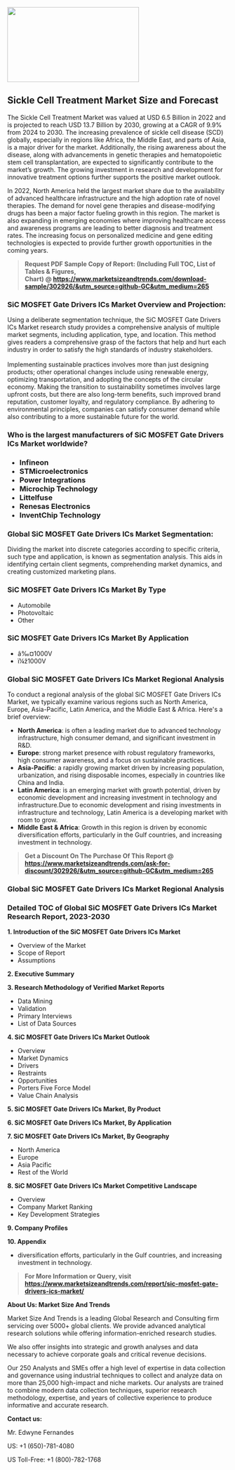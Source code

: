 <p><img class="alignnone size-medium wp-image-20088" src="https://ffe5etoiles.com/wp-content/uploads/2024/12/MST1-300x171.png" alt="" width="300" height="171" /></p><h2>Sickle Cell Treatment Market Size and Forecast</h2><p>The Sickle Cell Treatment Market was valued at USD 6.5 Billion in 2022 and is projected to reach USD 13.7 Billion by 2030, growing at a CAGR of 9.9% from 2024 to 2030. The increasing prevalence of sickle cell disease (SCD) globally, especially in regions like Africa, the Middle East, and parts of Asia, is a major driver for the market. Additionally, the rising awareness about the disease, along with advancements in genetic therapies and hematopoietic stem cell transplantation, are expected to significantly contribute to the market’s growth. The growing investment in research and development for innovative treatment options further supports the positive market outlook.</p><p>In 2022, North America held the largest market share due to the availability of advanced healthcare infrastructure and the high adoption rate of novel therapies. The demand for novel gene therapies and disease-modifying drugs has been a major factor fueling growth in this region. The market is also expanding in emerging economies where improving healthcare access and awareness programs are leading to better diagnosis and treatment rates. The increasing focus on personalized medicine and gene editing technologies is expected to provide further growth opportunities in the coming years.</p></p><blockquote id="" class=""><strong>Request PDF Sample Copy of Report: (Including Full TOC, List of Tables &amp; Figures, Chart)&nbsp;@&nbsp;<strong><a href="https://www.marketsizeandtrends.com/download-sample/302926/&utm_source=github-GC&utm_medium=265" target="_blank">https://www.marketsizeandtrends.com/download-sample/302926/&utm_source=github-GC&utm_medium=265</a></strong></strong></blockquote><h3 id="" class="">SiC MOSFET Gate Drivers ICs Market&nbsp;Overview and Projection:</h3><p id="" class="">Using a deliberate segmentation technique, the SiC MOSFET Gate Drivers ICs Market research study provides a comprehensive analysis of multiple market segments, including application, type, and location. This method gives readers a comprehensive grasp of the factors that help and hurt each industry in order to satisfy the high standards of industry stakeholders. <br /> <br />Implementing sustainable practices involves more than just designing products; other operational changes include using renewable energy, optimizing transportation, and adopting the concepts of the circular economy. Making the transition to sustainability sometimes involves large upfront costs, but there are also long-term benefits, such improved brand reputation, customer loyalty, and regulatory compliance. By adhering to environmental principles, companies can satisfy consumer demand while also contributing to a more sustainable future for the world.</p><h3 id="" class="">Who is the largest manufacturers of&nbsp;SiC MOSFET Gate Drivers ICs Market worldwide?</h3><h3 class=""><p><ul><li>Infineon </li><li> STMicroelectronics </li><li> Power Integrations </li><li> Microchip Technology </li><li> Littelfuse </li><li> Renesas Electronics </li><li> InventChip Technology</li></ul></p></h3><h3 id="" class="">Global&nbsp;SiC MOSFET Gate Drivers ICs Market Segmentation:</h3><p id="" class="">Dividing the market into discrete categories according to specific criteria, such type and application, is known as segmentation analysis. This aids in identifying certain client segments, comprehending market dynamics, and creating customized marketing plans.</p><h3 id="" class="">SiC MOSFET Gate Drivers ICs Market&nbsp;By Type</h3><p><p><ul><li>Automobile</li><li> Photovoltaic</li><li> Other</p></li></ul></p></p><h3 id="" class="">SiC MOSFET Gate Drivers ICs Market&nbsp;By Application</h3><p class=""><p><ul><li>â‰¤1000V</li><li> ï¼ž1000V</li></ul></p></p><h3 id="" class="">Global SiC MOSFET Gate Drivers ICs Market Regional Analysis</h3><p id="" class="">To conduct a regional analysis of the global SiC MOSFET Gate Drivers ICs Market, we typically examine various regions such as North America, Europe, Asia-Pacific, Latin America, and the Middle East &amp; Africa. Here's a brief overview:</p><ul><li><strong>North America</strong>: is often a leading market due to advanced technology infrastructure, high consumer demand, and significant investment in R&amp;D.</li><li><strong>Europe</strong>: strong market presence with robust regulatory frameworks, high consumer awareness, and a focus on sustainable practices.</li><li><strong>Asia-Pacific</strong>: a rapidly growing market driven by increasing population, urbanization, and rising disposable incomes, especially in countries like China and India.</li><li><strong>Latin America</strong>: is an emerging market with growth potential, driven by economic development and increasing investment in technology and infrastructure.Due to economic development and rising investments in infrastructure and technology, Latin America is a developing market with room to grow.</li><li><strong>Middle East &amp; Africa</strong>: Growth in this region is driven by economic diversification efforts, particularly in the Gulf countries, and increasing investment in technology.</li></ul><blockquote id="" class=""><strong>Get a Discount On The Purchase Of This Report @ <strong><a href="https://www.marketsizeandtrends.com/ask-for-discount/302926/&utm_source=github-GC&utm_medium=265" target="_blank">https://www.marketsizeandtrends.com/ask-for-discount/302926/&utm_source=github-GC&utm_medium=265</a></strong></strong></blockquote><h3 id="" class="">Global SiC MOSFET Gate Drivers ICs Market Regional Analysis</h3><h3 id="" class="">Detailed TOC of Global SiC MOSFET Gate Drivers ICs Market Research Report, 2023-2030</h3><p id="" class=""><strong>1. Introduction of the SiC MOSFET Gate Drivers ICs Market</strong></p><ul><li>Overview of the Market</li><li>Scope of Report</li><li>Assumptions</li></ul><p id="" class=""><strong>2. Executive Summary</strong></p><p id="" class=""><strong>3. Research Methodology of Verified Market Reports</strong></p><ul><li>Data Mining</li><li>Validation</li><li>Primary Interviews</li><li>List of Data Sources</li></ul><p id="" class=""><strong>4. SiC MOSFET Gate Drivers ICs Market Outlook</strong></p><ul><li>Overview</li><li>Market Dynamics</li><li>Drivers</li><li>Restraints</li><li>Opportunities</li><li>Porters Five Force Model</li><li>Value Chain Analysis</li></ul><p id="" class=""><strong>5. SiC MOSFET Gate Drivers ICs Market, By Product</strong></p><p id="" class=""><strong>6. SiC MOSFET Gate Drivers ICs Market, By Application</strong></p><p id="" class=""><strong>7. SiC MOSFET Gate Drivers ICs Market, By Geography</strong></p><ul><li>North America</li><li>Europe</li><li>Asia Pacific</li><li>Rest of the World</li></ul><p id="" class=""><strong>8. SiC MOSFET Gate Drivers ICs Market Competitive Landscape</strong></p><ul><li>Overview</li><li>Company Market Ranking</li><li>Key Development Strategies</li></ul><p id="" class=""><strong>9. Company Profiles</strong></p><p id="" class=""><strong>10. Appendix</strong></p><ul><li>diversification efforts, particularly in the Gulf countries, and increasing investment in technology.</li></ul><blockquote id="" class=""><strong>For More Information or Query, visit <strong><strong><a href="https://www.marketsizeandtrends.com/report/sic-mosfet-gate-drivers-ics-market/" target="_blank">https://www.marketsizeandtrends.com/report/sic-mosfet-gate-drivers-ics-market/</a></strong></strong></strong></blockquote><p id="" class=""><strong>About Us: Market Size And Trends</strong></p><p id="" class="">Market Size And Trends is a leading Global Research and Consulting firm servicing over 5000+ global clients. We provide advanced analytical research solutions while offering information-enriched research studies.</p><p id="" class="">We also offer insights into strategic and growth analyses and data necessary to achieve corporate goals and critical revenue decisions.</p><p id="" class="">Our 250 Analysts and SMEs offer a high level of expertise in data collection and governance using industrial techniques to collect and analyze data on more than 25,000 high-impact and niche markets. Our analysts are trained to combine modern data collection techniques, superior research methodology, expertise, and years of collective experience to produce informative and accurate research.</p><p id="" class=""><strong>Contact us:</strong></p><p id="" class="">Mr. Edwyne Fernandes</p><p id="" class="">US: +1 (650)-781-4080</p><p id="" class="">US Toll-Free: +1 (800)-782-1768</p>
